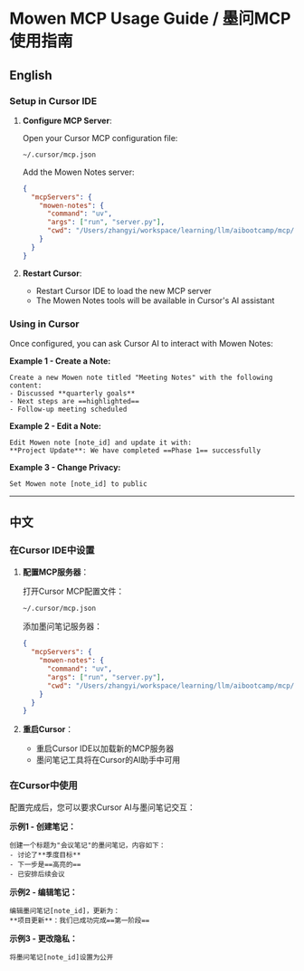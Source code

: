 # Mowen MCP Usage Guide / 墨问MCP使用指南

## English

### Setup in Cursor IDE

1. **Configure MCP Server**:

   Open your Cursor MCP configuration file:
   ```bash
   ~/.cursor/mcp.json
   ```

   Add the Mowen Notes server:
   ```json
   {
     "mcpServers": {
       "mowen-notes": {
         "command": "uv",
         "args": ["run", "server.py"],
         "cwd": "/Users/zhangyi/workspace/learning/llm/aibootcamp/mcp/mowen-mcp"
       }
     }
   }
   ```

2. **Restart Cursor**:
   - Restart Cursor IDE to load the new MCP server
   - The Mowen Notes tools will be available in Cursor's AI assistant

### Using in Cursor

Once configured, you can ask Cursor AI to interact with Mowen Notes:

**Example 1 - Create a Note:**
```
Create a new Mowen note titled "Meeting Notes" with the following content:
- Discussed **quarterly goals**
- Next steps are ==highlighted==
- Follow-up meeting scheduled
```

**Example 2 - Edit a Note:**
```
Edit Mowen note [note_id] and update it with:
**Project Update**: We have completed ==Phase 1== successfully
```

**Example 3 - Change Privacy:**
```
Set Mowen note [note_id] to public
```

---

## 中文

### 在Cursor IDE中设置

1. **配置MCP服务器**：

   打开Cursor MCP配置文件：
   ```bash
   ~/.cursor/mcp.json
   ```

   添加墨问笔记服务器：
   ```json
   {
     "mcpServers": {
       "mowen-notes": {
         "command": "uv",
         "args": ["run", "server.py"],
         "cwd": "/Users/zhangyi/workspace/learning/llm/aibootcamp/mcp/mowen-mcp"
       }
     }
   }
   ```

2. **重启Cursor**：
   - 重启Cursor IDE以加载新的MCP服务器
   - 墨问笔记工具将在Cursor的AI助手中可用

### 在Cursor中使用

配置完成后，您可以要求Cursor AI与墨问笔记交互：

**示例1 - 创建笔记：**
```
创建一个标题为"会议笔记"的墨问笔记，内容如下：
- 讨论了**季度目标**
- 下一步是==高亮的==
- 已安排后续会议
```

**示例2 - 编辑笔记：**
```
编辑墨问笔记[note_id]，更新为：
**项目更新**：我们已成功完成==第一阶段==
```

**示例3 - 更改隐私：**
```
将墨问笔记[note_id]设置为公开
```


